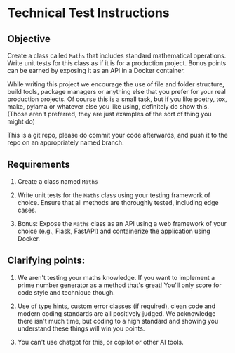 # Technical Test Instructions

## Objective
Create a class called `Maths` that includes standard mathematical operations. Write unit tests for this class as if it is for a production project. Bonus points can be earned by exposing it as an API in a Docker container.

While writing this project we encourage the use of file and folder structure, build tools, package managers or anything else that you prefer for your real production projects. Of course this is a small task, but if you like poetry, tox, make, pylama or whatever else you like using, definitely do show this. (Those aren't preferred, they are just examples of the sort of thing you might do)

This is a git repo, please do commit your code afterwards, and push it to the repo on an appropriately named branch.

## Requirements
1. Create a class named `Maths`

2. Write unit tests for the `Maths` class using your testing framework of choice. Ensure that all methods are thoroughly tested, including edge cases.

3. Bonus: Expose the `Maths` class as an API using a web framework of your choice (e.g., Flask, FastAPI) and containerize the application using Docker.

## Clarifying points:

1. We aren't testing your maths knowledge. If you want to implement a prime number generator as a method that's great! You'll only score for code style and technique though.

2. Use of type hints, custom error classes (if required), clean code and modern coding standards are all positively judged. We acknowledge there isn't much time, but coding to a high standard and showing you understand these things will win you points.

3. You can't use chatgpt for this, or copilot or other AI tools.